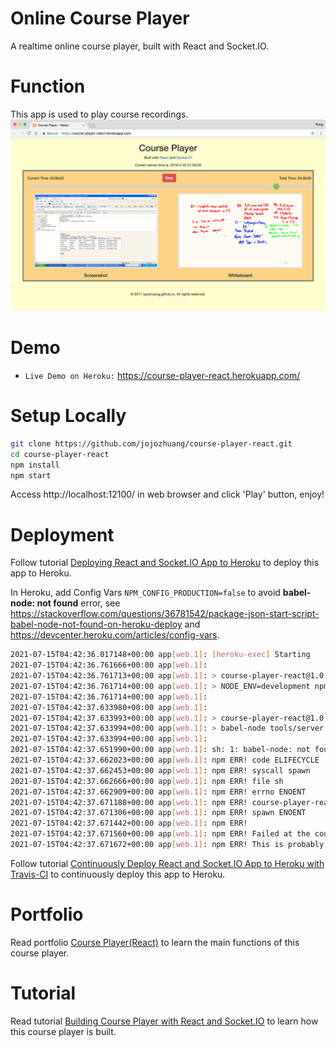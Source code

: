 # Online Course Player
A realtime online course player, built with React and Socket.IO.

# Function
This app is used to play course recordings.
![image](/public/player.png)

# Demo
* `Live Demo on Heroku:` <a href="https://course-player-react.herokuapp.com/" target="\_blank">https://course-player-react.herokuapp.com/</a>

# Setup Locally
```bash
git clone https://github.com/jojozhuang/course-player-react.git
cd course-player-react
npm install
npm start
```
Access http://localhost:12100/ in web browser and click 'Play' button, enjoy!

# Deployment
Follow tutorial [Deploying React and Socket.IO App to Heroku](https://jojozhuang.github.io/tutorial/deploying-react-and-socketio-app-to-heroku) to deploy this app to Heroku.

In Heroku, add Config Vars `NPM_CONFIG_PRODUCTION=false` to avoid **babel-node: not found** error, see https://stackoverflow.com/questions/36781542/package-json-start-script-babel-node-not-found-on-heroku-deploy and https://devcenter.heroku.com/articles/config-vars.
```sh
2021-07-15T04:42:36.017148+00:00 app[web.1]: [heroku-exec] Starting
2021-07-15T04:42:36.761666+00:00 app[web.1]:
2021-07-15T04:42:36.761713+00:00 app[web.1]: > course-player-react@1.0.0 start /app
2021-07-15T04:42:36.761714+00:00 app[web.1]: > NODE_ENV=development npm run open:src
2021-07-15T04:42:36.761714+00:00 app[web.1]:
2021-07-15T04:42:37.633980+00:00 app[web.1]:
2021-07-15T04:42:37.633993+00:00 app[web.1]: > course-player-react@1.0.0 open:src /app
2021-07-15T04:42:37.633994+00:00 app[web.1]: > babel-node tools/server.js
2021-07-15T04:42:37.633994+00:00 app[web.1]:
2021-07-15T04:42:37.651990+00:00 app[web.1]: sh: 1: babel-node: not found
2021-07-15T04:42:37.662023+00:00 app[web.1]: npm ERR! code ELIFECYCLE
2021-07-15T04:42:37.662453+00:00 app[web.1]: npm ERR! syscall spawn
2021-07-15T04:42:37.662666+00:00 app[web.1]: npm ERR! file sh
2021-07-15T04:42:37.662909+00:00 app[web.1]: npm ERR! errno ENOENT
2021-07-15T04:42:37.671188+00:00 app[web.1]: npm ERR! course-player-react@1.0.0 open:src: `babel-node tools/server.js`
2021-07-15T04:42:37.671306+00:00 app[web.1]: npm ERR! spawn ENOENT
2021-07-15T04:42:37.671442+00:00 app[web.1]: npm ERR!
2021-07-15T04:42:37.671560+00:00 app[web.1]: npm ERR! Failed at the course-player-react@1.0.0 open:src script.
2021-07-15T04:42:37.671672+00:00 app[web.1]: npm ERR! This is probably not a problem with npm. There is likely additional logging output above.
```

Follow tutorial [Continuously Deploy React and Socket.IO App to Heroku with Travis-CI](https://jojozhuang.github.io/tutorial/continuously-deploy-react-and-socketio-app-to-heroku-with-travis-ci) to continuously deploy this app to Heroku.

# Portfolio
Read portfolio [Course Player(React)](https://jojozhuang.github.io/project/course-player-react) to learn the main functions of this course player.

# Tutorial
Read tutorial [Building Course Player with React and Socket.IO](https://jojozhuang.github.io/tutorial/building-course-player-with-react-and-socketio) to learn how this course player is built.
